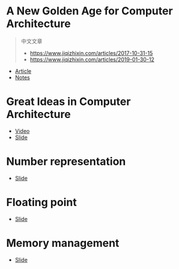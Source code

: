 # A New Golden Age for Computer Architecture
> 中文文章
> * https://www.jiqizhixin.com/articles/2017-10-31-15
> * https://www.jiqizhixin.com/articles/2019-01-30-12

* [Article](https://cacm.acm.org/magazines/2019/2/234352-a-new-golden-age-for-computer-architecture/fulltext)
* [Notes](https://cyyeh.github.io/new-golden-age-for-computer-architecture/)


# Great Ideas in Computer Architecture
* [Video](https://www.youtube.com/watch?v=u_hXH5-tbM4)
* [Slide](https://drive.google.com/open?id=1iwOSP_MJj8hP5rshTT1jc78lY9I6aM0P)



# Number representation
* [Slide](https://drive.google.com/open?id=1XzxbLSMOvP6BA18LYV60FUf64E9f3dSf)

# Floating point
* [Slide](https://drive.google.com/open?id=1LNTzUuPr8vu_SW0woLGP_mp3fDg2CBxE)

# Memory management
* [Slide](https://drive.google.com/open?id=19Lvl-tne4H_dPosIeGAZmEW1pdadFjez)